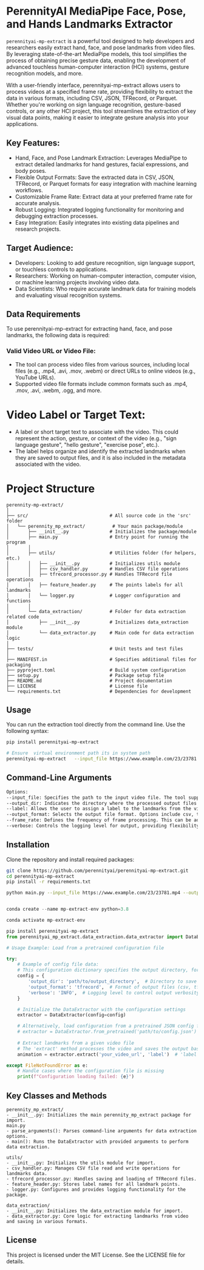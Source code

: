 # PerennityAI MediaPipe Face, Pose, and Hands Landmarks Extractor
```perennityai-mp-extract``` is a powerful tool designed to help developers and researchers easily extract hand, face, and pose landmarks from video files. By leveraging state-of-the-art MediaPipe models, this tool simplifies the process of obtaining precise gesture data, enabling the development of advanced touchless human-computer interaction (HCI) systems, gesture recognition models, and more.

With a user-friendly interface, perennityai-mp-extract allows users to process videos at a specified frame rate, providing flexibility to extract the data in various formats, including CSV, JSON, TFRecord, or Parquet. Whether you're working on sign language recognition, gesture-based controls, or any other HCI project, this tool streamlines the extraction of key visual data points, making it easier to integrate gesture analysis into your applications.

## Key Features:

- Hand, Face, and Pose Landmark Extraction: Leverages MediaPipe to extract detailed landmarks for hand gestures, facial expressions, and body poses.
- Flexible Output Formats: Save the extracted data in CSV, JSON, TFRecord, or Parquet formats for easy integration with machine learning workflows.
- Customizable Frame Rate: Extract data at your preferred frame rate for accurate analysis.
- Robust Logging: Integrated logging functionality for monitoring and debugging extraction processes.
- Easy Integration: Easily integrates into existing data pipelines and research projects.

## Target Audience:

- Developers: Looking to add gesture recognition, sign language support, or touchless controls to applications.
- Researchers: Working on human-computer interaction, computer vision, or machine learning projects involving video data.
- Data Scientists: Who require accurate landmark data for training models and evaluating visual recognition systems.

## Data Requirements
To use perennityai-mp-extract for extracting hand, face, and pose landmarks, the following data is required:

### Valid Video URL or Video File:
- The tool can process video files from various sources, including local files (e.g., .mp4, .avi, .mov, .webm) or direct URLs to online videos (e.g., YouTube URLs).
- Supported video file formats include common formats such as .mp4, .mov, .avi, .webm, .ogg, and more.
# Video Label or Target Text:
- A label or short target text to associate with the video. This could represent the action, gesture, or context of the video (e.g., "sign language gesture", "hello gesture", "exercise pose", etc.).
- The label helps organize and identify the extracted landmarks when they are saved to output files, and it is also included in the metadata associated with the video.

# Project Structure
```
perennity-mp-extract/
│
├── src/                              # All source code in the 'src' folder
│   └── perennity_mp_extract/          # Your main package/module
│       ├── __init__.py               # Initializes the package/module
│       ├── main.py                   # Entry point for running the program
│       │
│       ├── utils/                    # Utilities folder (for helpers, etc.)
│       │   ├── __init__.py           # Initializes utils module
│       │   ├── csv_handler.py        # Handles CSV file operations
│       │   ├── tfrecord_processor.py # Handles TFRecord file operations
│       │   ├── feature_header.py     # The points labels for all landmarks
│       │   └── logger.py             # Logger configuration and functions
│       │
│       └── data_extraction/          # Folder for data extraction related code
│           ├── __init__.py           # Initializes data_extraction module
│           └── data_extractor.py     # Main code for data extraction logic
│
├── tests/                            # Unit tests and test files
│   
├── MANIFEST.in                       # Specifies additional files for packaging
├── pyproject.toml                    # Build system configuration
├── setup.py                          # Package setup file
├── README.md                         # Project documentation
├── LICENSE                           # License file
└── requirements.txt                  # Dependencies for development

```

## Usage
You can run the extraction tool directly from the command line. Use the following syntax:

```bash
pip install perennityai-mp-extract

# Ensure  virtual environment path its in system path
perennityai-mp-extract   --input_file https://www.example.com/23/23781.mp4 --output_dir ./path/to/storage --output_format csv --label gift --verbose DEBUG 

```

## Command-Line Arguments
```bash
Options:
--input_file: Specifies the path to the input video file. The tool supports multiple formats, including .mp4, .avi, .mov, .ogg, etc.
--output_dir: Indicates the directory where the processed output files (landmarks and metadata) will be saved.
--label: Allows the user to assign a label to the landmarks from the video, useful for classification or organization.
--output_format: Selects the output file format. Options include csv, tfrecord, or parquet, with csv as the default.
--frame_rate: Defines the frequency of frame processing. This can be adjusted for faster processing or more detailed frame-by-frame extraction.
--verbose: Controls the logging level for output, providing flexibility in logging output for debugging or streamlined logging.
```

## Installation
Clone the repository and install required packages:

```bash
git clone https://github.com/perennityai/perennityai-mp-extract.git
cd perennityai-mp-extract
pip install -r requirements.txt

python main.py --input_file https://www.example.com/23/23781.mp4 --output_dir ./path/to/storage --output_format csv --label gift --verbose DEBUG 
```

```python

conda create --name mp-extract-env python=3.8

conda activate mp-extract-env

pip install perennityai-mp-extract
from perennityai_mp_extract.data_extraction.data_extractor import DataExtractor

# Usage Example: Load from a pretrained configuration file

try:
    # Example of config file data:
    # This configuration dictionary specifies the output directory, format, and verbosity level.
    config = {
        'output_dir': 'path/to/output_directory',  # Directory to save extracted data
        'output_format': 'tfrecord',  # Format of output files (csv, tfrecord, or parquet)
        'verbose': 'INFO',  # Logging level to control output verbosity
    }

    # Initialize the DataExtractor with the configuration settings
    extractor = DataExtractor(config=config)

    # Alternatively, load configuration from a pretrained JSON config file
    # extractor = DataExtractor.from_pretrained('path/to/config.json')
    
    # Extract landmarks from a given video file
    # The 'extract' method processes the video and saves the output based on config settings
    animation = extractor.extract('your_video_url', 'label')  # 'label' is a custom tag for the video

except FileNotFoundError as e:
    # Handle cases where the configuration file is missing
    print(f"Configuration loading failed: {e}")

```

## Key Classes and Methods
```
perennity_mp_extract/
- __init__.py: Initializes the main perennity_mp_extract package for import.
main.py
- parse_arguments(): Parses command-line arguments for data extraction options.
- main(): Runs the DataExtractor with provided arguments to perform data extraction.

utils/
- __init__.py: Initializes the utils module for import.
- csv_handler.py: Manages CSV file read and write operations for landmarks data.
- tfrecord_processor.py: Handles saving and loading of TFRecord files.
- feature_header.py: Stores label names for all landmark points.
- logger.py: Configures and provides logging functionality for the package.

data_extraction/
- __init__.py: Initializes the data_extraction module for import.
- data_extractor.py: Core logic for extracting landmarks from video and saving in various formats.
```

## License
This project is licensed under the MIT License. See the LICENSE file for details.